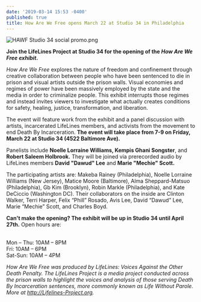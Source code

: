 ```yaml
---
date: '2019-03-14 15:53 -0400'
published: true
title: How Are We Free opens March 22 at Studio 34 in Philadelphia
---
```

![HAWF Studio 34 social promo.png]({{site.baseurl}}/assets/images/HAWF%20Studio%2034%20social%20promo.png)

**Join the LifeLines Project at Studio 34 for the opening of the _How Are We Free exhibit_.**

_How Are We Free_ explores the nature of freedom and confinement through creative collaboration between people who have been sentenced to die in prison and visual artists outside the prison walls. Visual economies and regimes of power have been massively employed by the state and the media in order to criminalize people. This exhibit interrupts those regimes and instead invites viewers to investigate what actually creates conditions for safety, healing, justice, transformation, and liberation.

The event will feature work from the exhibit and a panel discussion with artists, incarcerated LifeLines members, and activists from the movement to end Death By Incarceration. **The event will take place from 7-9 on Friday, March 22 at Studio 34 (4522 Baltimore Ave).**

Panelists include **Noelle Lorraine Williams, Kempis Ghani Songster**, and **Robert Saleem Holbrook.** They will be joined via prerecorded audio by LifeLines members **David "Dawud" Lee** and **Marie "Mechie" Scott.**

The participating artists are: Makeba Rainey (Philadelphia), Noelle Lorraine Williams (New Jersey), Matice Moore (Baltimore), Alma Sheppard-Matsuo (Philadelphia), Gb Kim (Brooklyn), Robin Markle (Philadelphia), and Kate DeCiccio (Washington DC). Their collaborators on the inside are Clinton Walker, Terri Harper, Felix “Phill” Rosado, Avis Lee, David “Dawud” Lee, Marie “Mechie” Scott, and Charles Boyd.

**Can't make the opening? The exhibit will be up in Studio 34 until April 27th.** Open hours are:

<br>Mon – Thu: 10AM – 8PM<br>
Fri: 10AM – 6PM<br>
Sat-Sun: 10AM – 4PM

_How Are We Free was produced by LifeLines: Voices Against the Other Death Penalty. The LifeLines Project is a media project conducted across the prison walls to highlight the voices and analysis of those serving Death By Incarceration sentences, more commonly known as Life Without Parole. More at http://Lifelines-Project.org._

